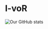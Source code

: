 # I-voR

<img align="left" alt="Our GitHub stats" src="https://github-readme-stats.vercel.app/api?username=I-voR&count_private=true&show_icons=true&title_color=ffffff&icon_color=bb2acf&text_color=daf7dc&bg_color=151515" alt="GitHub stats">
